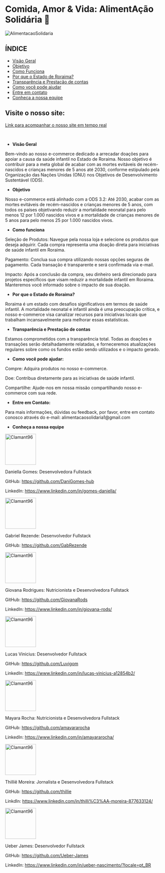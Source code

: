 # Comida, Amor & Vida: AlimentAção Solidária 🤝 #
![AlimentacaoSolidaria](https://lh3.googleusercontent.com/pw/AP1GczPafOzcblDzrOhcQHMoTQgvtisKUaxdo_Ewl7Y58uDaJl53ffKxkVZNblEsM_D8-jGGJYUxEz3JNeYoEbNjTbE9RPxbdGrgeuD7DI4oeO10eDa_mj-DE-MlIG59VjzjiNiKYq5zDTMdB_T34escW94=w607-h607-s-no-gm?authuser=0)

## ÍNDICE

- <a href="#visaogeral">Visão Geral</a>
- <a href="#objetivo">Objetivo</a>
- <a href="#comofunciona">Como Funciona</a>
- <a href="#roraima">Por que o Estado de Roraima?</a>
- <a href="#transparencia">Transparência e Prestação de contas</a>
- <a href="#comoajudar">Como você pode ajudar</a>
- <a href="#contato">Entre em contato</a>
- <a href="#nossaequipe">Conheça a nossa equipe</a>




## Visite o nosso site:
[Link para acompanhar o nosso site em tempo real](https://main--alimentacao-solidaria.netlify.app/)


<div style="display: inline_block"><br>
  
 
   
  
   
</div>

- **Visão Geral**
<p id="visaogeral" >Bem-vindo ao nosso e-commerce dedicado a arrecadar doações para apoiar a causa da saúde infantil no Estado de Roraima. Nosso objetivo é contribuir para a meta global de acabar com as mortes evitáveis de recém-nascidos e crianças menores de 5 anos até 2030, conforme estipulado pela Organização das Nações Unidas (ONU) nos Objetivos de Desenvolvimento Sustentável (ODS). 
</p>

- **Objetivo**
<p id="objetivo" >Nosso e-commerce está alinhado com a ODS 3.2: Até 2030, acabar com as mortes evitáveis de recém-nascidos e crianças menores de 5 anos, com todos os países objetivando reduzir a mortalidade neonatal para pelo menos 12 por 1.000 nascidos vivos e a mortalidade de crianças menores de 5 anos para pelo menos 25 por 1.000 nascidos vivos.</p>

- **Como funciona**
<p id="comofunciona" >Seleção de Produtos: Navegue pela nossa loja e selecione os produtos que deseja adquirir. Cada compra representa uma doação direta para iniciativas de saúde infantil em Roraima.

Pagamento: Conclua sua compra utilizando nossas opções seguras de pagamento. Cada transação é transparente e será confirmada via e-mail.

Impacto: Após a conclusão da compra, seu dinheiro será direcionado para projetos específicos que visam reduzir a mortalidade infantil em Roraima. Manteremos você informado sobre o impacto de sua doação.
</p>

- **Por que o Estado de  Roraima?**
<p id="roraima" >Roraima é um estado com desafios significativos em termos de saúde infantil. A mortalidade neonatal e infantil ainda é uma preocupação crítica, e nosso e-commerce visa canalizar recursos para iniciativas locais que trabalham incansavelmente para melhorar essas estatísticas.</p>

- **Transparência e Prestação de contas**
<p id="transparencia">Estamos comprometidos com a transparência total. Todas as doações e transações serão detalhadamente relatadas, e forneceremos atualizações regulares sobre como os fundos estão sendo utilizados e o impacto gerado.

- **Como você pode ajudar:**
<p id="comoajudar" >Compre: Adquira produtos no nosso e-commerce.

Doe: Contribua diretamente para as iniciativas de saúde infantil.

Compartilhe: Ajude-nos em nossa missão compartilhando nosso e-commerce com sua rede.</p>

- **Entre em Contato:**
<p id="contato">
Para mais informações, dúvidas ou feedback, por favor, entre em contato conosco através do e-mail: alimentacaosolidaria1@gmail.com</p>

- **Conheça a nossa equipe**
<p id="nossaequipe"><img align="center" alt="Clamant96" height="100" width="100" 
src="https://lh3.googleusercontent.com/pw/AP1GczPSkeFjBuZ7eP0rGCtQZJnUMKAROhVjOK6ikZf3xN4SpB6_F3vurn1-VH5-qAFsflw2ysfm10gTS8gxUv_nWmQoBQn-NKEwWwRrrOikqwKkWd5QCX9foYS98Zc_oHfzFPxI7CdCXU_C7nRGtkApAu4=w607-h607-s-no-gm?authuser=0">
<p>Daniella Gomes: Desenvolvedora Fullstack

GitHub: https://github.com/DaniGomes-hub

LinkedIn: https://www.linkedin.com/in/gomes-daniella/</p>


 <img align="center" alt="Clamant96" height="100" width="100" src="https://lh3.googleusercontent.com/pw/AP1GczMxdY3Ju7iHHvxo9471EwRQGMHRkkRB71lcGdx_-1eWN_yCyPGGzy5jRMEy30GMg_9Bu-mVS8nGf2nOnrCV_iR9zGvmyspIqKjpBlgZM7QEje0zyr1OeB2H3-bQPlxWVTLQ2pS2CkImxs8KqEBw5bo=w607-h607-s-no-gm?authuser=0">
 <p>Gabriel Rezende: Desenvolvedor Fullstack

 GitHub: https://github.com/GabRezende</p>


 <img align="center" alt="Clamant96" height="100" width="100" src="https://lh3.googleusercontent.com/pw/AP1GczNtWlvBSQ_cgD9UARUNRMO36xcDfeenv6Ox8xqo1ONvCUaag08vsFAQBBB5V_mRHazIbC2Eh5Horv3-NY8dBnbdJS2ys6vlQgW3hXsxku-XbakSERU1Ln49cBmZvLTRR09qYOLIEVWjK4jVxueKquU=w607-h607-s-no-gm?authuser=0">
 <p>Giovana Rodrigues: Nutricionista e Desenvolvedora Fullstack
 
 GitHub: https://github.com/GiovanaRods
 
 LinkedIn: https://www.linkedin.com/in/giovana-rods/</p>


<img align="center" alt="Clamant96" height="100" width="100" src="https://lh3.googleusercontent.com/pw/AP1GczPADMukxeOO9RXVcSrAM4FVcoPkP06HIHmX5JaEbBO1LHzuAzh2kHDGMDGm1PhTiw-r5n2vFG0i1cW7rTAsmiSNFjkYN31ESH7kcw3zT9SgngRnGHmzUhsS0z0g4si74eGIAQ0Cix8AAyA2fxbQdlA=w607-h607-s-no-gm?authuser=0">
<p>Lucas Vinicius: Desenvolvedor Fullstack

GitHub: https://github.com/Luvigom

LinkedIn: https://www.linkedin.com/in/lucas-vinicius-a12854b2/</p>


 <img align="center" alt="Clamant96" height="100" width="100" src="https://lh3.googleusercontent.com/pw/AP1GczNl-S6n_1j_Vb-jPmen09SIf9Qe-sz2y0gZ4FsWSVwlOzHoiL8dRxtjL_O8qelfxSEBqKR5ia-gRXT9c4Pbje8JK-DBcVtvNOvMh-uMA6JCUtZrGYgnLzfpu7mAI8hExUeIIEjIqys04nMPQZcGpa0=w607-h607-s-no-gm?authuser=0">
 <p>Mayara Rocha: Nutricionista e Desenvolvedora Fullstack
 
 GitHub: https://github.com/amayararocha
 
 LinkedIn: https://www.linkedin.com/in/amayararocha/</p>


<img align="center" alt="Clamant96" height="100" width="100" src="https://lh3.googleusercontent.com/pw/AP1GczNn_Y81Ml_9S6C-ovswmT74mAdk-8lDm3lWNXBgJh7YLXNIQNC8t7Na5PgQ8PjczUAwNWeAPE6ofIX8FgtOg4w6Wi__kF2qOllvYtnTDRTXkHpDQdf2XY1tpHJeh8qMR04pg9ZUiJZdeB-CdKTbevw=w607-h607-s-no-gm?authuser=0">
<p>Thilliê Moreira: Jornalista e Desenvolvedora Fullstack

GitHub: https://github.com/thillie

LinkdIn: https://www.linkedin.com/in/thilli%C3%AA-moreira-877633124/</p>


<img align="center" alt="Clamant96" height="100" width="100" src="https://lh3.googleusercontent.com/pw/AP1GczOEAA4XLWb9nW2FV4tfBjlv5WvsLVIifDV0uCX-hHR93way3ac03PsoGkR4Q2aVQByNiKodwsejYGvWKGknu276M4lTvlVr_vVYOOszh7cUQngEEiIigYpNPinQPBA02wsGgL5LnXNYOT41NXllgA0=w607-h607-s-no-gm?authuser=0">
<p>Ueber James: Desenvolvedor Fullstack

GitHub: https://github.com/Ueber-James

LinkedIn: https://www.linkedin.com/in/ueber-nascimento/?locale=pt_BR</p>

